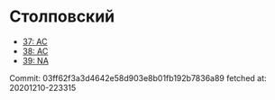 # Столповский
- [37: AC](37.md)
- [38: AC](38.md)
- [39: NA](39.md)

Commit: 03ff62f3a3d4642e58d903e8b01fb192b7836a89
 fetched at: 20201210-223315
